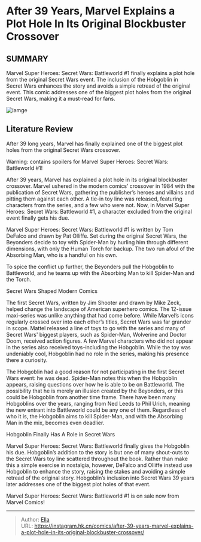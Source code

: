 # After 39 Years, Marvel Explains a Plot Hole In Its Original Blockbuster Crossover


## SUMMARY 



  Marvel Super Heroes: Secret Wars: Battleworld #1 finally explains a plot hole from the original Secret Wars event.   The inclusion of the Hobgoblin in Secret Wars enhances the story and avoids a simple retread of the original event.   This comic addresses one of the biggest plot holes from the original Secret Wars, making it a must-read for fans.  

![iamge](https://static1.srcdn.com/wordpress/wp-content/uploads/2023/05/avengers-in-secret-wars.png)

## Literature Review

After 39 long years, Marvel has finally explained one of the biggest plot holes from the original Secret Wars crossover.




Warning: contains spoilers for Marvel Super Heroes: Secret Wars: Battleworld #1!




After 39 years, Marvel has explained a plot hole in its original blockbuster crossover. Marvel ushered in the modern comics’ crossover in 1984 with the publication of Secret Wars, gathering the publisher’s heroes and villains and pitting them against each other. A tie-in toy line was released, featuring characters from the series, and a few who were not. Now, in Marvel Super Heroes: Secret Wars: Battleworld #1, a character excluded from the original event finally gets his due.

Marvel Super Heroes: Secret Wars: Battleworld #1 is written by Tom DeFalco and drawn by Pat Olliffe. Set during the original Secret Wars, the Beyonders decide to toy with Spider-Man by hurling him through different dimensions, with only the Human Torch for backup. The two run afoul of the Absorbing Man, who is a handful on his own.

          




To spice the conflict up further, the Beyonders pull the Hobgoblin to Battleworld, and he teams up with the Absorbing Man to kill Spider-Man and the Torch.


 Secret Wars Shaped Modern Comics 
          

The first Secret Wars, written by Jim Shooter and drawn by Mike Zeck, helped change the landscape of American superhero comics. The 12-issue maxi-series was unlike anything that had come before. While Marvel’s icons regularly crossed over into each other’s titles, Secret Wars was far grander in scope. Mattel released a line of toys to go with the series and many of Secret Wars&#39; biggest players, such as Spider-Man, Wolverine and Doctor Doom, received action figures. A few Marvel characters who did not appear in the series also received toys–including the Hobgoblin. While the toy was undeniably cool, Hobgoblin had no role in the series, making his presence there a curiosity. 





 

The Hobgoblin had a good reason for not participating in the first Secret Wars event: he was dead. Spider-Man notes this when the Hobgoblin appears, raising questions over how he is able to be on Battleworld. The possibility that he is merely an illusion created by the Beyonders, or this could be Hobgoblin from another time frame. There have been many Hobgoblins over the years, ranging from Ned Leeds to Phil Urich, meaning the new entrant into Battleworld could be any one of them. Regardless of who it is, the Hobgoblin aims to kill Spider-Man, and with the Absorbing Man in the mix, becomes even deadlier.



 Hobgoblin Finally Has A Role in Secret Wars 
          




Marvel Super Heroes: Secret Wars: Battleworld finally gives the Hobgoblin his due. Hobgoblin’s addition to the story is but one of many shout-outs to the Secret Wars toy line scattered throughout the book. Rather than make this a simple exercise in nostalgia, however, DeFalco and Olliffe instead use Hobgoblin to enhance the story, raising the stakes and avoiding a simple retread of the original story. Hobgoblin’s inclusion into Secret Wars 39 years later addresses one of the biggest plot holes of that event.

Marvel Super Heroes: Secret Wars: Battleworld #1 is on sale now from Marvel Comics!



---

> Author: [Ella](https://instagram.hk.cn/)  
> URL: https://instagram.hk.cn/comics/after-39-years-marvel-explains-a-plot-hole-in-its-original-blockbuster-crossover/  

